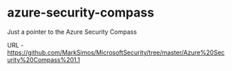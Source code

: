 # azure-security-compass
Just a pointer to the Azure Security Compass

URL - https://github.com/MarkSimos/MicrosoftSecurity/tree/master/Azure%20Security%20Compass%201.1
